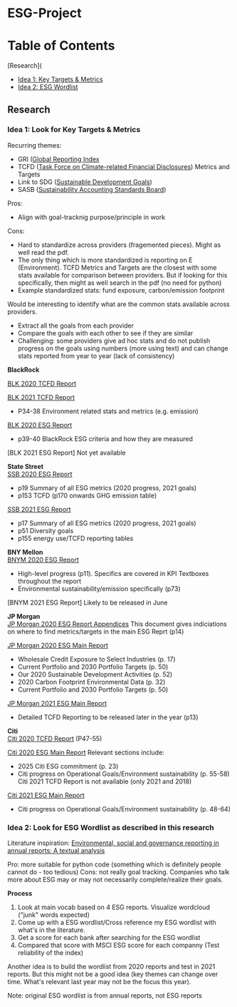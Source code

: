 # ESG-Project

# Table of Contents
[Research](
- [Idea 1: Key Targets & Metrics](https://github.com/AngelaCheng99/ESG-Project/edit/main/README.md#idea-1-look-for-key-targets-and-metrics)
- [Idea 2: ESG Wordlist](https://github.com/AngelaCheng99/ESG-Project/edit/main/README.md#idea-2-look-for-esg-wordlist-as-described-in-this-research)


 
## Research

### Idea 1: Look for Key Targets & Metrics

Recurring themes: 
- GRI ([Global Reporting Index](https://www.globalreporting.org/how-to-use-the-gri-standards/gri-standards-english-language/)
- TCFD ([Task Force on Climate-related Financial Disclosures](https://www.fsb-tcfd.org/)) Metrics and Targets
- Link to SDG ([Sustainable Development Goals](https://sdgs.un.org/))
- SASB ([Sustainability Accounting Standards Board](https://www.sasb.org/))

Pros: 
- Align with goal-tracknig purpose/principle in work

Cons: 
- Hard to standardize across providers (fragemented pieces). Might as well read the pdf.
- The only thing which is more standardized is reporting on E (Environment). TCFD Metrics and Targets are the closest with some stats available for comparison between providers. But if looking for this specifically, then might as well search in the pdf (no need for python) 
- Example standardized stats: fund exposure, carbon/emission footprint

Would be interesting to identify what are the common stats available across providers.
- Extract all the goals from each provider
- Compare the goals with each other to see if they are similar
- Challenging: some providers give ad hoc stats and do not publish progress on the goals using numbers (more using text) and can change stats reported from year to year (lack of consistency)

**BlackRock**

[BLK 2020 TCFD Report](https://www.blackrock.com/corporate/literature/continuous-disclosure-and-important-information/blk2020tcfdreport.pdf)

[BLK 2021 TCFD Report](https://www.blackrock.com/corporate/literature/continuous-disclosure-and-important-information/tcfd-report-2021-blkinc.pdf)
- P34-38 Environment related stats and metrics (e.g. emission)

[BLK 2020 ESG Report](https://www.blackrock.com/corporate/literature/continuous-disclosure-and-important-information/blackrock-2020-sasb-disclosure.pdf)
- p39-40 BlackRock ESG criteria and how they are measured

[BLK 2021 ESG Report] Not yet available

**State Street**\
[SSB 2020 ESG Report](https://www.statestreet.com/content/dam/statestreet/documents/values/state-street-esg-report-04-2021.pdf)
- p19 Summary of all ESG metrics (2020 progress, 2021 goals)
- p153 TCFD (p170 onwards GHG emission table)

[SSB 2021 ESG Report](https://www.statestreet.com/content/dam/statestreet/documents/esg/SSC-ESG-2021-Final-Full.pdf)
- p17 Summary of all ESG metrics (2020 progress, 2021 goals)
- p51 Diversity goals
- p155 energy use/TCFD reporting tables

**BNY Mellon**\
[BNYM 2020 ESG Report](https://www.bnymellon.com/content/dam/bnymellon/documents/pdf/2020-enterprise-esg-report.pdf.coredownload.pdf)
- High-level progress (p11). Specifics are covered in KPI Textboxes throughout the report
- Environmental sustainability/emission specifically (p73)

[BNYM 2021 ESG Report] Likely to be released in June

**JP Morgan**\
[JP Morgan 2020 ESG Report Appendices](https://www.jpmorganchase.com/content/dam/jpmc/jpmorgan-chase-and-co/documents/jpmc-esg-report-appendices-2020.pdf) This document gives indiciations on where to find metrics/targets in the main ESG Reprt (p14)

[JP Morgan 2020 ESG Main Report](https://www.jpmorganchase.com/content/dam/jpmc/jpmorgan-chase-and-co/documents/jpmc-esg-report-2020.pdf)
- Wholesale Credit Exposure to Select Industries (p. 17)
- Current Portfolio and 2030 Portfolio Targets (p. 50)
- Our 2020 Sustainable Development Activities (p. 52) 
- 2020 Carbon Footprint Environmental Data (p. 32)
- Current Portfolio and 2030 Portfolio Targets (p. 50)

[JP Morgan 2021 ESG Main Report](https://www.jpmorganchase.com/content/dam/jpmc/jpmorgan-chase-and-co/documents/jpmc-esg-report-2021.pdf)
- Detailed TCFD Reporting to be released later in the year (p13)

**Citi**\
[Citi 2020 TCFD Report](https://www.citigroup.com/citi/sustainability/data/finance-for-a-climate-resilient-future-2.pdf?ieNocache=229) (P47-55)

[Citi 2020 ESG Main Report](https://www.citigroup.com/citi/about/esg/download/2020/Global-ESG-Report-2020.pdf?ieNocache=291) Relevant sections include:
- 2025 Citi ESG commitment (p. 23)
- Citi progress on Operational Goals/Environment sustainability (p. 55-58)
Citi 2021 TCFD Report is not available (only 2021 and 2018)

[Citi 2021 ESG Main Report](https://www.citigroup.com/citi/about/esg/download/2021/Global-ESG-Report-2021.pdf?ieNocache=291)
- Citi progress on Operational Goals/Environment sustainability (p. 48-64)

### Idea 2: Look for ESG Wordlist as described in this research

Literature inspiration: [Environmental, social and governance reporting in annual reports: A textual analysis](https://onlinelibrary.wiley.com/doi/full/10.1111/fmii.12132)

Pro: more suitable for python code (something which is definitely people cannot do - too tedious)
Cons: not really goal tracking. Companies who talk more about ESG may or may not necessarily complete/realize their goals.

**Process**
1. Look at main vocab based on 4 ESG reports. Visualize wordcloud ("junk" words expected) 
2. Come up with a ESG wordlist/Cross reference my ESG wordlist with what's in the literature. 
3. Get a score for each bank after searching for the ESG wordlist 
4. Compared that score with MSCI ESG score for each companny (Test reliability of the index)

Another idea is to build the wordlist from 2020 reports and test in 2021 reports. But this might not be a good idea (key themes can change over time. What's relevant last year may not be the focus this year). 

Note: original ESG wordlist is from annual reports, not ESG reports 



